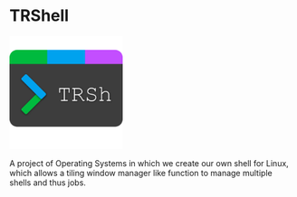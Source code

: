 # TRShell

<img src="logo/trsh_logo.png" alt="TRShell Logo" width="200"/>

A project of Operating Systems in which we create our own shell for Linux, which allows a tiling window manager like function to manage multiple shells and thus jobs.
